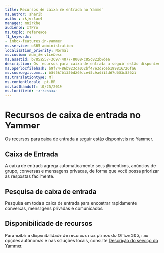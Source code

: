 ```yaml
---
title: Recursos de caixa de entrada no Yammer
ms.author: sharik
author: skjerland
manager: mnirkhe
audience: ITPro
ms.topic: reference
f1_keywords:
- inbox-features-in-yammer
ms.service: o365-administration
localization_priority: Normal
ms.custom: Adm_ServiceDesc
ms.assetid: b785a557-3697-4077-8008-c85c822b6dea
description: Os recursos para caixa de entrada a seguir estão disponíveis no Yammer.
ms.openlocfilehash: b9f74486b923ca062bf47e3daceb199816726fa6
ms.sourcegitcommit: 05458701350d269dce45c9a0812d67d653c52621
ms.translationtype: MT
ms.contentlocale: pt-BR
ms.lasthandoff: 10/25/2019
ms.locfileid: "37726334"
---
```

# <a name="inbox-features-in-yammer"></a>Recursos de caixa de entrada no Yammer

Os recursos para caixa de entrada a seguir estão disponíveis no Yammer.
  
## <a name="inbox"></a>Caixa de Entrada

A caixa de entrada agrega automaticamente seus @mentions, anúncios de grupo, conversas e mensagens privadas, de forma que você possa priorizar as respostas facilmente.
  
## <a name="inbox-search"></a>Pesquisa de caixa de entrada

Pesquisa em toda a caixa de entrada para encontrar rapidamente conversas, mensagens privadas e comunicados.
  
## <a name="feature-availability"></a>Disponibilidade de recursos

Para exibir a disponibilidade de recursos nos planos do Office 365, nas opções autônomas e nas soluções locais, consulte [Descrição do serviço do Yammer](yammer-service-description.md).
  

